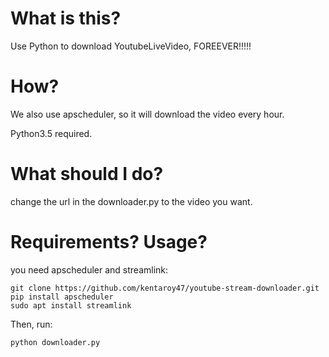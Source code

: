 # What is this?
Use Python to download YoutubeLiveVideo, FOREEVER!!!!!

# How?
We also use apscheduler, so it will download the video every hour.

Python3.5 required.

# What should I do?
change the url in the downloader.py to the video you want.

# Requirements? Usage?
you need apscheduler and streamlink:

```
git clone https://github.com/kentaroy47/youtube-stream-downloader.git
pip install apscheduler
sudo apt install streamlink
```

Then, run:

```
python downloader.py

```
